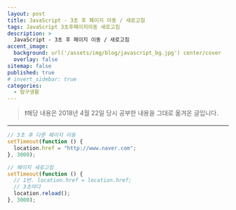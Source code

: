 ```yaml
---
layout: post
title: JavaScript - 3초 후 페이지 이동 / 새로고침
tags: JavaScript 3초후페이지이동 새로고침
description: >
  JavaScript - 3초 후 페이지 이동 / 새로고침
accent_image:
  background: url('/assets/img/blog/javascript_bg.jpg') center/cover
  overlay: false
sitemap: false
published: true
# invert_sidebar: true
categories:
  - 탐구생활
---
```


> ❗️해당 내용은 2018년 4월 22일 당시 공부한 내용을 그대로 옮겨온 글입니다.

---

```javascript
// 3초 후 다른 페이지 이동
setTimeout(function () {
  location.href = "http://www.naver.com";
}, 3000);

// 페이지 새로고침
setTimeout(function () {
  // 1번. location.href = location.href;
  // 3초마다
  location.reload();
}, 3000);
```
